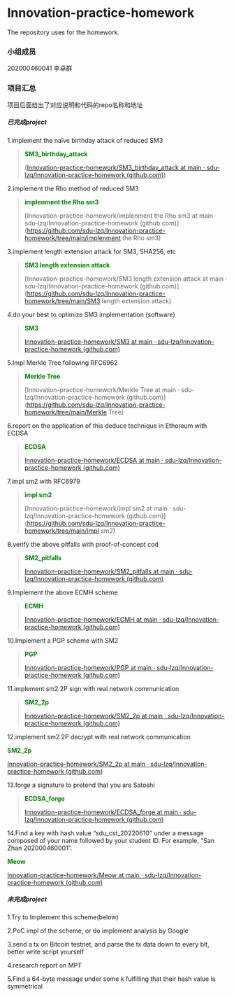 # Innovation-practice-homework

The repository uses for the homework.

### 小组成员

202000460041 李卓群

### 项目汇总

项目后面给出了对应说明和代码的repo名称和地址

##### 已完成project

1.implement the naïve birthday attack of reduced SM3

> <font color=green>**SM3_birthday_attack**</font>
>
> ([Innovation-practice-homework/SM3_birthday_attack at main · sdu-lzq/Innovation-practice-homework (github.com)](https://github.com/sdu-lzq/Innovation-practice-homework/tree/main/SM3_birthday_attack))

2.implement the Rho method of reduced SM3

><font color=green >**implenment the Rho sm3**</font>
>
>[Innovation-practice-homework/implenment the Rho sm3 at main · sdu-lzq/Innovation-practice-homework (github.com)](https://github.com/sdu-lzq/Innovation-practice-homework/tree/main/implenment the Rho sm3)

3.implement length extension attack for SM3, SHA256, etc

><font color=green>**SM3 length extension attack**</font>
>
>[Innovation-practice-homework/SM3 length extension attack at main · sdu-lzq/Innovation-practice-homework (github.com)](https://github.com/sdu-lzq/Innovation-practice-homework/tree/main/SM3 length extension attack)

4.do your best to optimize SM3 implementation (software)

> <font color=green>**SM3**</font>
>
> [Innovation-practice-homework/SM3 at main · sdu-lzq/Innovation-practice-homework (github.com)](https://github.com/sdu-lzq/Innovation-practice-homework/tree/main/SM3)

5.Impl Merkle Tree following RFC6962

><font color=green>**Merkle Tree**</font>
>
>[Innovation-practice-homework/Merkle Tree at main · sdu-lzq/Innovation-practice-homework (github.com)](https://github.com/sdu-lzq/Innovation-practice-homework/tree/main/Merkle Tree)

6.report on the application of this deduce technique in Ethereum with ECDSA

><font color=green>**ECDSA**</font>
>
>[Innovation-practice-homework/ECDSA at main · sdu-lzq/Innovation-practice-homework (github.com)](https://github.com/sdu-lzq/Innovation-practice-homework/tree/main/ECDSA)

7.impl sm2 with RFC6979

><font color=green>**impl sm2**</font>
>
>[Innovation-practice-homework/impl sm2 at main · sdu-lzq/Innovation-practice-homework (github.com)](https://github.com/sdu-lzq/Innovation-practice-homework/tree/main/impl sm2)

8.verify the above pitfalls with proof-of-concept cod

> <font color =green>**SM2_pitfalls**</font>
>
> [Innovation-practice-homework/SM2_pitfalls at main · sdu-lzq/Innovation-practice-homework (github.com)](https://github.com/sdu-lzq/Innovation-practice-homework/tree/main/SM2_pitfalls)

9.Implement the above ECMH scheme

><font color =green>**ECMH**</font>
>
>[Innovation-practice-homework/ECMH at main · sdu-lzq/Innovation-practice-homework (github.com)](https://github.com/sdu-lzq/Innovation-practice-homework/tree/main/ECMH)

10.Implement a PGP scheme with SM2

> <font color=green>**PGP**</font>
>
> [Innovation-practice-homework/PGP at main · sdu-lzq/Innovation-practice-homework (github.com)](https://github.com/sdu-lzq/Innovation-practice-homework/tree/main/PGP)

11.implement sm2 2P sign with real network communication

> <font color=green>**SM2_2p**</font>
>
> [Innovation-practice-homework/SM2_2p at main · sdu-lzq/Innovation-practice-homework (github.com)](https://github.com/sdu-lzq/Innovation-practice-homework/tree/main/SM2_2p)

12.implement sm2 2P decrypt with real network communication

<font color=green>**SM2_2p**</font>

[Innovation-practice-homework/SM2_2p at main · sdu-lzq/Innovation-practice-homework (github.com)](https://github.com/sdu-lzq/Innovation-practice-homework/tree/main/SM2_2p)

13.forge a signature to pretend that you are Satoshi

> <font color=green>**ECDSA_forge**</font>
>
> [Innovation-practice-homework/ECDSA_forge at main · sdu-lzq/Innovation-practice-homework (github.com)](https://github.com/sdu-lzq/Innovation-practice-homework/tree/main/ECDSA_forge)

14.Find a key with hash value “sdu_cst_20220610” under a message composed of your name followed by your student ID. For example, “San Zhan 202000460001”.

<font color=green>**Meow**</font>

[Innovation-practice-homework/Meow at main · sdu-lzq/Innovation-practice-homework (github.com)](https://github.com/sdu-lzq/Innovation-practice-homework/tree/main/Meow)

##### 未完成project

1.Try to Implement this scheme(below)

2.PoC impl of the scheme, or do implement analysis by Google

3.send a tx on Bitcoin testnet, and parse the tx data down to every bit, better write script yourself

4.research report on MPT

5.Find a 64-byte message under some k fulfilling that their hash value is symmetrical

